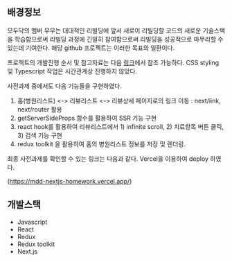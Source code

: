 ## 배경정보
모두닥의 멤버 무무는 대대적인 리빌딩에 앞서 새로이 리빌딩할 코드의 새로운 기술스택을 학습함으로써 리빌딩 과정에 긴밀히 참여함으로써 리빌딩을 성공적으로 마무리할 수 있는데 기여한다. 해당 github 프로젝트는 이러한 목표의 일환이다. 

프로젝트의 개발진행 순서 및 참고자료는 다음 [링크](https://www.notion.so/modoodoc/react-014acdb3b66a497391be4094a00042bb)에서 참조 가능하다. CSS styling 및 Typescript 작업은 시간관계상 진행하지 않았다. 

사전과제 중에서도 다음 기능들을 구현하였다. 

1. 홈(병원리스트) <-> 리뷰리스트 <-> 리뷰상세 페이지로의 링크 이동 : next/link, next/router 활용
2. getServerSideProps 함수를 활용하여 SSR 기능 구현
3. react hook를 활용하여 리뷰리스트에서 1) infinite scroll, 2) 치료항목 버튼 클릭, 3) 검색 기능 구현
4. redux toolkit 을 활용하여 홈의 병원리스트 정보를 저장 및 렌더링. 

최종 사전과제를 확인할 수 있는 링크는 다음과 같다. Vercel을 이용하여 deploy 하였다. 

(https://mdd-nextjs-homework.vercel.app/)

## 개발스택
- Javascript 
- React
- Redux
- Redux toolkit
- Next.js